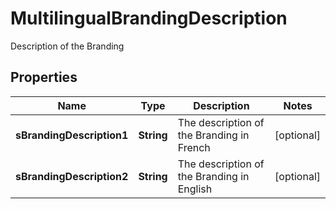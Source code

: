 

# MultilingualBrandingDescription

Description of the Branding

## Properties

| Name | Type | Description | Notes |
|------------ | ------------- | ------------- | -------------|
|**sBrandingDescription1** | **String** | The description of the Branding in French |  [optional] |
|**sBrandingDescription2** | **String** | The description of the Branding in English |  [optional] |



